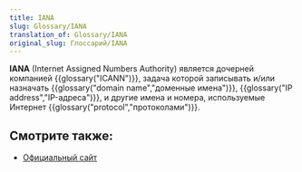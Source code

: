 ```yaml
---
title: IANA
slug: Glossary/IANA
translation_of: Glossary/IANA
original_slug: Глоссарий/IANA
---
```

**IANA** (Internet Assigned Numbers Authority) является дочерней компанией {{glossary("ICANN")}}, задача которой записывать и/или назначать {{glossary("domain name","доменные имена")}}, {{glossary("IP address","IP-адреса")}}, и другие имена и номера, используемые Интернет {{glossary("protocol","протоколами")}}.

## Смотрите также:

- [Официальный сайт](https://www.iana.org/)

